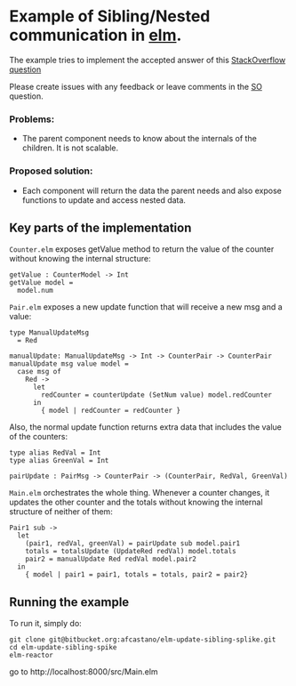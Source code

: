 # Example of Sibling/Nested communication in [elm](http://elm-lang.org/).

The example tries to implement the accepted answer of this [StackOverflow question](http://stackoverflow.com/questions/37328203/elm-0-17-how-to-subscribe-to-sibling-nested-component-changes)

Please create issues with any feedback or leave comments in the [SO](http://stackoverflow.com/questions/37328203/elm-0-17-how-to-subscribe-to-sibling-nested-component-changes) question.

### Problems:
- The parent component needs to know about the internals of the children. It is not scalable.

### Proposed solution:
- Each component will return the data the parent needs and also expose functions to update and access nested data.

## Key parts of the implementation

```Counter.elm``` exposes getValue method to return the value of the counter without knowing the internal structure:

```
getValue : CounterModel -> Int
getValue model =
  model.num
```

```Pair.elm``` exposes a new update function that will receive a new msg and a value:

```
type ManualUpdateMsg
  = Red

manualUpdate: ManualUpdateMsg -> Int -> CounterPair -> CounterPair
manualUpdate msg value model =
  case msg of
    Red ->
      let
        redCounter = counterUpdate (SetNum value) model.redCounter
      in
        { model | redCounter = redCounter }
```

Also, the normal update function returns extra data that includes the value of the counters:

```
type alias RedVal = Int
type alias GreenVal = Int

pairUpdate : PairMsg -> CounterPair -> (CounterPair, RedVal, GreenVal)
```

```Main.elm``` orchestrates the whole thing. Whenever a counter changes, it updates the other counter and the totals without knowing the internal structure of neither of them:

```
Pair1 sub ->
  let
    (pair1, redVal, greenVal) = pairUpdate sub model.pair1
    totals = totalsUpdate (UpdateRed redVal) model.totals
    pair2 = manualUpdate Red redVal model.pair2
  in
    { model | pair1 = pair1, totals = totals, pair2 = pair2}
```

## Running the example
To run it, simply do:

```
git clone git@bitbucket.org:afcastano/elm-update-sibling-splike.git
cd elm-update-sibling-spike
elm-reactor
```

go to http://localhost:8000/src/Main.elm